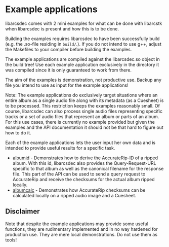 # Example applications

libarcsdec comes with 2 mini examples for what can be done with libarcstk when
libarcsdec is present and how this is to be done.

Building the examples requires libarcsdec to have been successfully build (e.g.
the .so-file residing in ``build/``.). If you do not intend to use g++, adjust
the Makefiles to your compiler before building the examples.

The example applications are compiled against the libarcsdec.so object in the
build tree! Use each example application exclusively in the directory it was
compiled since it is only guaranteed to work from there.

The aim of the examples is demonstration, not productive use. Backup any file
you intend to use as input for the example applications!

Note: The example applications do exclusively target situations where an entire
album as a single audio file along with its metadata (as a Cuesheet) is to be
processed. This restriction keeps the examples reasonably small. Of course,
libarcsdec can also process single audio files representing specific tracks or a
set of audio files that represent an album or parts of an album. For this use
cases, there is currently no example provided but given the examples and the API
documentation it should not be that hard to figure out how to do it.

Each of the example applications lets the user input her own data and is
intended to provide useful results for a specific task.

- [albumid](./albumid/README.md) - Demonstrates how to derive the
  AccurateRip-ID of a ripped album. With this id, libarcsdec also provides the
  Query-Request-URL specific to that album as well as the canonical filename for
  the response file. This part of the API can be used to send a query request to
  AccurateRip and receive the checksums for the actual album ripped locally.
- [albumcalc](./albumcalc/README.md) - Demonstrates how AccurateRip checksums
  can be calculated locally on a ripped audio image and a Cuesheet.

## Disclaimer

Note that despite the example applications may provide some useful functions,
they are rudimentary implemented and in no way hardened for production use. They
are mere local demonstrations. Do not use them as tools!
